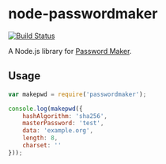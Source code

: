 # node-passwordmaker

[![Build Status](https://travis-ci.org/emersion/node-passwordmaker.svg?branch=master)](https://travis-ci.org/emersion/node-passwordmaker)

A Node.js library for [Password Maker](http://passwordmaker.org/).

## Usage

```js
var makepwd = require('passwordmaker');

console.log(makepwd({
	hashAlgorithm: 'sha256',
	masterPassword: 'test',
	data: 'example.org',
	length: 8,
	charset: ''
}));
```
